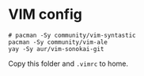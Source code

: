 # VIM config

```
# pacman -Sy community/vim-syntastic
pacman -Sy community/vim-ale
yay -Sy aur/vim-sonokai-git
```

Copy this folder and `.vimrc` to home.
